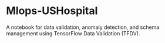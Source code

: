 # Mlops-USHospital
 A notebook for data validation, anomaly detection, and schema management using TensorFlow Data Validation (TFDV).
